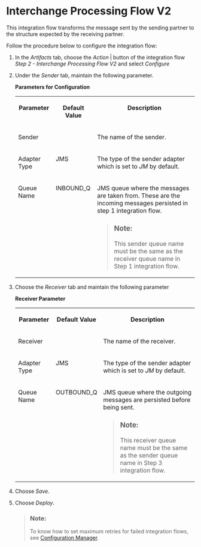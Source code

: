 <!-- loiocd26ea55a9994a4787d88202536ecf42 -->

<link rel="stylesheet" type="text/css" href="../css/sap-icons.css"/>

# Interchange Processing Flow V2

This integration flow transforms the message sent by the sending partner to the structure expected by the receiving partner.

Follow the procedure below to configure the integration flow:

1.  In the *Artifacts* tab, choose the *Action* <span class="SAP-icons"></span> button of the integration flow *Step 2 - Interchange Processing Flow V2* and select *Configure*

2.  Under the *Sender* tab, maintain the following parameter.

    **Parameters for Configuration**


    <table>
    <tr>
    <th valign="top">

    Parameter
    
    </th>
    <th valign="top">

    Default Value
    
    </th>
    <th valign="top">

    Description
    
    </th>
    </tr>
    <tr>
    <td valign="top">
    
    Sender
    
    </td>
    <td valign="top">
    
     
    
    </td>
    <td valign="top">
    
    The name of the sender.
    
    </td>
    </tr>
    <tr>
    <td valign="top">
    
    Adapter Type
    
    </td>
    <td valign="top">
    
    JMS
    
    </td>
    <td valign="top">
    
    The type of the sender adapter which is set to *JM* by default.
    
    </td>
    </tr>
    <tr>
    <td valign="top">
    
    Queue Name
    
    </td>
    <td valign="top">
    
    INBOUND\_Q
    
    </td>
    <td valign="top">
    
    JMS queue where the messages are taken from. These are the incoming messages persisted in step 1 integration flow.

    > ### Note:  
    > This sender queue name must be the same as the receiver queue name in Step 1 integration flow.


    
    </td>
    </tr>
    </table>
    
3.  Choose the *Receiver* tab and maintain the following parameter

    **Receiver Parameter**


    <table>
    <tr>
    <th valign="top">

    Parameter
    
    </th>
    <th valign="top">

    Default Value
    
    </th>
    <th valign="top">

    Description
    
    </th>
    </tr>
    <tr>
    <td valign="top">
    
    Receiver
    
    </td>
    <td valign="top">
    
     
    
    </td>
    <td valign="top">
    
    The name of the receiver.
    
    </td>
    </tr>
    <tr>
    <td valign="top">
    
    Adapter Type
    
    </td>
    <td valign="top">
    
    JMS
    
    </td>
    <td valign="top">
    
    The type of the sender adapter which is set to *JM* by default.
    
    </td>
    </tr>
    <tr>
    <td valign="top">
    
    Queue Name
    
    </td>
    <td valign="top">
    
    OUTBOUND\_Q
    
    </td>
    <td valign="top">
    
    JMS queue where the outgoing messages are persisted before being sent.

    > ### Note:  
    > This receiver queue name must be the same as the sender queue name in Step 3 integration flow.


    
    </td>
    </tr>
    </table>
    
4.  Choose *Save*.
5.  Choose *Deploy*.

    > ### Note:  
    > To know how to set maximum retries for failed integration flows, see [Configuration Manager](configuration-manager-7daf06c.md).


